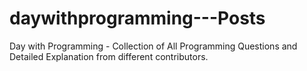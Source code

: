 # daywithprogramming---Posts
Day with Programming - Collection of All Programming Questions and Detailed Explanation from different contributors.
